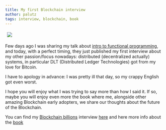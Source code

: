 ```yaml
---
title: My first Blockchain interview
author: palutz
tags: interview, blockchain, book
---
```


<img src="https://palutz.github.io/introToFunctional/images/blockchain.png" style="margin: 6px;" />

Few days ago I was sharing my talk about [intro to functional programming](./2017-05-19-Make-functions-great-again.html), and today, with a perfect timing, they just published my first interview about my other passion/focus nowadays: distributed (decentralized actually) systems, in particular DLT (Distributed Ledger Technologies) got from my love for Bitcoin.

I have to apology in advance: I was pretty ill that day, so my crappy English got even worst.

I hope you will enjoy what I was trying to say more than how I said it. If so, maybe you will enjoy even more the book where me, alongside other amazing Blockchain early adopters, we share our thoughts about the future of the Blockchain.

You can find my [Blockchain billions](https://blockchainbillionspodcast.com/) interview [here](https://blockchainbillionspodcast.com/2017/05/22/stefano-paluello/) and here more info about the [book](https://blockchainbillionspodcast.com/book/)
